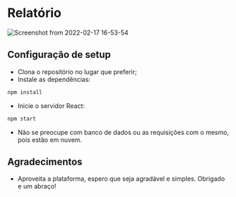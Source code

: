 # Relatório

![Screenshot from 2022-02-17 16-53-54](https://user-images.githubusercontent.com/78766172/154579849-df2f2529-3acc-4722-a7a8-882519aa7b1d.png)

## Configuração de setup

- Clona o repositório no lugar que preferir;
- Instale as dependências:
```bash
npm install
```
- Inicie o servidor React:
```bash
npm start
```

- Não se preocupe com banco de dados ou as requisições com o mesmo, pois estão em nuvem.

## Agradecimentos

- Aproveita a plataforma, espero que seja agradável e simples. Obrigado e um abraço!
